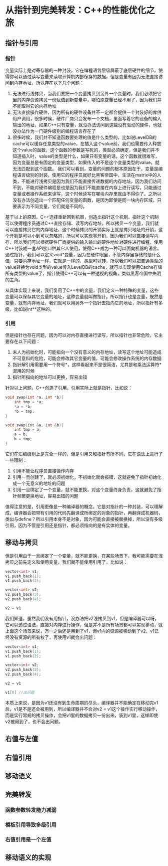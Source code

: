 # 从指针到完美转发：C++的性能优化之旅

## 指针与引用

### 指针
变量实际上是对寄存器的一种封装，它在编程语言层级屏蔽了底层硬件的细节，使得你可以通过读写变量来读取计算机内部保存的数据，但是变量有因为无法直接访问到内存地址，所以存在以下几个问题：
1. 无法进行浅拷贝，当我们要把一个变量拷贝到另外一个变量时，我们必须把它里的内存资源拷贝一份赋值到新变量中，哪怕原变量已经不用了，因为我们并不能取得它的内存地址
2. 无法直接操作硬件，因为所有的硬件设备并不一定都会提供一个封装好的库供用户调用，很多时候，硬件厂商只会发布一个文档，里面写着它的设备的输入输出的地址，如果C++只有变量，就没办法访问到这些没有驱动的硬件，也就没办法作为一门硬件级别的编程语言存在了
3. 很多时候，我们并不知道函数要处理的值是什么类型的，比如说LevelDB的cache可以缓存任意类型的value，在插入这个value前，我们也需要传入释放这个value的函数，这个函数的参数是写死的，类型必须确定，但是我们并不知道插入时，value的类型是什么，如果只有变量的话，这个函数就很难写，因为变量总是有固定的变量类型，如果传入的不是这个变量类型的value，就无法匹配到这个函数。
我们可以看到，变量的问题的根本原因在于，变量是编程语言级别的封装，使用它的程序员就好比黑客帝国中，生活在matrix中的人类，不能进行浅拷贝是因为我们不能直接传递数据的内存地址，因为我们访问不到，不能对硬件编程是也是因为我们不能直接在内存上进行读写，只能通过变量或者操作系统来读写，这个时候读写在哪块内存里就由不得你了。之所以没有办法创造出一个匹配任何变量的函数，是因为即使是同一块内存区域，只要表示为不同变量，它们就是不同的。

基于以上的原因，C++选择重新回到机器，创造出指针这个机制。指针这个机制可以使得程序员通过C++直接存储、读写内存地址，所以拷贝一个变量，我们就可以直接拷贝它的内存地址，这个时候拷贝的开销实际上就是拷贝地址的开销，这个开销是可以小到可以忽略的，所以可以实现零开销，因为我们可以直接读写内存，所以我们可以根据硬件厂商提供的输入输出的硬件地址对硬件进行编程，使用C++封装成一套API接口供其它人使用，使得C++成为一种可以面向机器的语言。通过指针，我们可以定义void*变量，因为在硬件眼里，不管内存里存储的是什么值，只要内存地址一样，它就是一样的，类型可以转，所以我们可以把普通类型的value转换为void类型的value传入LevelDB的cache，就可以实现使用Cache存储所有类型的value了，指针使得C++可以有一种透视的视角，类似黑客帝国中失明的主角。

从具体实现上来说，我们复用了C++中的变量，我们定义一种特殊的变量，这些变量可以保存其它变量的地址，这种变量就叫做指针。所以指针也是变量，既然是变量，就有内存地址，我们就可以用另外一个指针去指向它的地址，所以指针有多级，比如说int**这种的。
### 引用
但是指针也存在问题，因为可以对内存直接进行读写，所以指针也非常危险，它主要存在以下问题：
1. 未人为初始化时，可能指向一个没有意义的内存地址，读写这个地址可能造成不可意料的危险，可能会修改其它变量的值，可能会修改操作系统的内存数据
2. 指针解引用需要用一个符号*，这样看起来不是很简洁，尤其是和乘法运算符*混用的时候
3. 指针所指向的地址可以更换，容易出错

针对以上问题，C++创造了引用，引用实际上就是指针，比如说：

```C++
void swap(int *a, int *b){
    int tmp = *a;
    *a = *b;
    *b = tmp;
}
```

```C++
void swap(int &a, int &b){
    int tmp = a;
    a = b;
    b = tmp;
}
```
它们在汇编级别上是完全一样的，但是引用又和指针有所不同，它在语法上进行了一些限制：
1. 引用不能让程序员直接操作内存
2. 引用一旦创建了，就必须初始化，不初始化就会报错，这就避免了指针初始化成一个无意义的地址的问题
3. 引用一旦绑定了一个变量，就不能更换，对这个变量终身负责，这就避免了指针频繁更换地址，容易出错的问题

值得注意的是，引用更像是一种编译器的概念，它是对指针的一种封装，可以理解成，编译器会把带有引用的代码先翻译成所绑定的对象的指针，再翻译成机器码，类似与define？所以引用本身不是对象，因为可能会直接被替换掉，所以没有多级引用，因为不管是引用还是指针，都必须指向的是有实体的变量。


## 移动与拷贝

但是引用由于一旦绑定了一个变量，就不能更换，在某些场景下，我可能需要在浅拷贝之前先定义和使用变量，我们就不能使用引用了，比如说：
```C++
vector<int> v1;
v1.push_back(1);
v1.push_back(2);

vector<int> v2;
v2.push_back(3);
v2.push_back(4);

v2 = v1
```
我们知道，虽然我们没有用指针，没办法把v2浅拷贝到v1，但是编译器可以呀，它可以透过语法，直接对内存进行操作，但是并不是所有场景都可以实现移动，就上面这个场景来说，万一之后还是用到了v1，但v1内的资源被移动到了v2，v1已经没有资源的所有权了，再使用v1就会出问题：

```C++
vector<int> v1;
v1.push_back(1);
v1.push_back(2);

vector<int> v2;
v2.push_back(3);
v2.push_back(4);

v2 = v1

v1[0] //出问题
```
本质上来说，是因为v1还没有到生命周期的尽头，编译器并不能确定在移动完v1后，v1是不是还会被用到，所以编译器并不会对v2 = v1这个操作实行移动操作，而是实行常规的拷贝操作，会把v1里的数据拷贝一份出来，装到v1里，这样即使v2被用到了，也不会出问题。

## 右值与左值


## 右值引用

## 移动语义

## 完美转发

### 函数参数转发能力减弱

### 模板引用导致多级引用

### 右值引用是一个左值

## 移动语义的实现